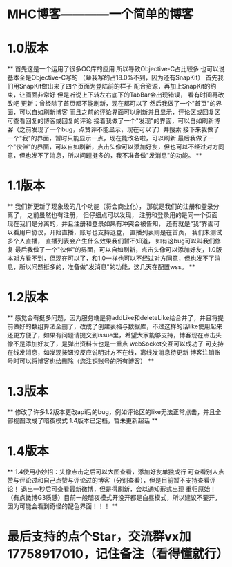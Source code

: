 # MHC博客————一个简单的博客
# 1.0版本
**
首先这是一个运用了很多OC库的应用
所以导致Objective-C占比较多
也可以说基本全是Objective-C写的
（😁我写的占18.0%不到，因为还有SnapKit）
首先我们用SnapKit做出来了四个页面为登陆前的样子
配合资源，再加上SnapKit的约束，让画面非常好
但是听说上下转左右底下的TabBar会出现错误，
看有时间再改改吧
更新：曾经除了首页都不能刷新，现在都可以了
然后我做了一个"首页"的界面，可以自如刷新博客
而且之前的评论界面可以刷新并且显示，评论区或回复区可查看回复的博客或回复的评论
接着我做了一个"发现"的界面，可以自如刷新博客（之前发现了一个bug，点赞评不能显示，现在可以了）并搜索
接下来我做了一个"我"的界面，暂时只能显示一点，现在能改名啦，可以刷新
最后我做了一个"伙伴"的界面，可以自如刷新，点击头像可以添加好友，但也可以不经过对方同意，但也发不了消息，所以问题挺多的，我不准备做"发消息"的功能。
**

# 1.1版本

**
我们新更新了现象级的几个功能（将会商业化），
那就是我们的注册和登录分离了，
之前虽然也有注册，
但仔细点可以发现，
注册和登录用的是同一个页面
现在我们是分离的，并且注册和登录如果有冲突会被告知，
还有就是“我”界面可以看用户协议，开始直播，账号也支持退登，
直播列表则是在首页，
我们未测试多个人直播，
直播列表会产生什么效果我们暂不知道，
如有这bug可以叫我们修复
最后我做了一个"伙伴"的界面，可以自如刷新，点击头像可以添加好友，1.0版本对方看不到，但现在可以了，和1.0一样也可以不经过对方同意，但也发不了消息，所以问题挺多的，准备做"发消息"的功能，这几天在配置wss。
**
# 1.2版本

**
感觉会有挺多问题，因为服务端是将addLike和deleteLike给合并了，并且将提前做好的数组算法全删了，改成了创建表格与数据库，不过这样的话like使用起来还更方便了，如果有问题请提交到issue里，希望大家能够支持，博客现在点击头像不是添加好友了，是弹出资料卡也是一重点
webSocket交互可以成功了
可支持在线发消息，如发现按钮没反应说明对方不在线，离线发消息待更新
博客注销账号时可以将博客也给删除（您注销账号的所有博客）
**
# 1.3版本
**
修改了许多1.2版本更改api后的bug，例如评论区的like无法正常点击，并且全部视图改成了暗夜模式
1.4版本已定档，暂未更新超话
**
# 1.4版本
**
1.4使用小妙招：头像点击之后可以大图查看，添加好友单独成行
可查看别人点赞与评论过和自己点赞与评论过的博客（分别查看），但是目前暂不支持查看评论！
退出一秒后可查看最新微博，但是得刷新，会以通知形式出现
重归原始！（有点微博G3质感）目前一般暗夜模式开没开都是白昼模式，所以建议不要开，因为可能会看到奇怪的配色界面！！！
**
# 最后支持的点个Star，交流群vx加17758917010，记住备注（看得懂就行）
